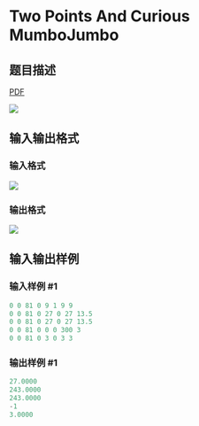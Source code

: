 # Two Points And Curious MumboJumbo

## 题目描述

[problemUrl]: https://uva.onlinejudge.org/index.php?option=com_onlinejudge&Itemid=8&category=27&page=show_problem&problem=2538

[PDF](https://uva.onlinejudge.org/external/115/p11543.pdf)

![](https://cdn.luogu.com.cn/upload/vjudge_pic/UVA11543/07a628ce4d5fc943d54d32a3077b23e7dc3ec537.png)

## 输入输出格式

### 输入格式

![](https://cdn.luogu.com.cn/upload/vjudge_pic/UVA11543/9a0002a3c19eb8a6bc4b100ed6b9befac5cb5121.png)

### 输出格式

![](https://cdn.luogu.com.cn/upload/vjudge_pic/UVA11543/547079685f4ba9d4c7ed3edf76235721c7387f41.png)

## 输入输出样例

### 输入样例 #1

```cpp
0 0 81 0 9 1 9 9
0 0 81 0 27 0 27 13.5
0 0 81 0 27 0 27 13.5
0 0 81 0 0 0 300 3
0 0 81 0 3 0 3 3
```


### 输出样例 #1

```cpp
27.0000
243.0000
243.0000
-1
3.0000
```


